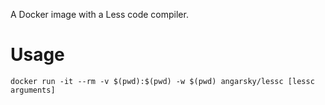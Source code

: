 A Docker image with a Less code compiler.

# Usage

```
docker run -it --rm -v $(pwd):$(pwd) -w $(pwd) angarsky/lessc [lessc arguments]
```
